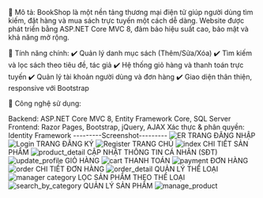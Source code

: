 🔹 Mô tả:
BookShop là một nền tảng thương mại điện tử giúp người dùng tìm kiếm, đặt hàng và mua sách trực tuyến một cách dễ dàng. Website được phát triển bằng ASP.NET Core MVC 8, đảm bảo hiệu suất cao, bảo mật và khả năng mở rộng.

🔹 Tính năng chính:
✔️ Quản lý danh mục sách (Thêm/Sửa/Xóa)
✔️ Tìm kiếm và lọc sách theo tiêu đề, tác giả
✔️ Hệ thống giỏ hàng và thanh toán trực tuyến
✔️ Quản lý tài khoản người dùng và đơn hàng
✔️ Giao diện thân thiện, responsive với Bootstrap

🔹 Công nghệ sử dụng:

Backend: ASP.NET Core MVC 8, Entity Framework Core, SQL Server
Frontend: Razor Pages, Bootstrap, jQuery, AJAX
Xác thực & phân quyền: Identity Framework
---------Screenshot---------
![ER](https://github.com/user-attachments/assets/bf7a1a2a-fd46-4e14-97ec-2c419fced298)
TRANG ĐĂNG NHẬP
![Login](https://github.com/user-attachments/assets/37fbc6aa-4dac-4adb-b678-168bd896bc65)
TRANG ĐĂNG KÝ
![Register](https://github.com/user-attachments/assets/7d60b1d5-70b7-4e36-a8d8-2b0108dfc166)
TRANG CHỦ
![index](https://github.com/user-attachments/assets/cafbf158-1f4f-431f-a9ca-749f3354241b)
CHI TIẾT SẢN PHẨM
![product_detail](https://github.com/user-attachments/assets/347d82b5-b1c3-4dbb-bea8-7d7efe9b67f3)
CẬP NHẬT THÔNG TIN CÁ NHÂN (SĐT)
![update_profile](https://github.com/user-attachments/assets/7a9413f2-1e9d-4335-a255-3ca67868ea5b)
GIỎ HÀNG
![cart](https://github.com/user-attachments/assets/431a300a-3521-4fce-ada6-a849c0db9174)
THANH TOÁN
![payment](https://github.com/user-attachments/assets/66053dab-e876-4642-b11a-d7b292600fe1)
ĐƠN HÀNG
![order](https://github.com/user-attachments/assets/5a53386d-6a94-44d8-bd52-ff5477a6bbc9)
CHI TIẾT ĐƠN HÀNG
![order_detail](https://github.com/user-attachments/assets/b1d7d1fe-a8f9-4fb0-a583-d5c846fb250d)
QUẢN LÝ THỂ LOẠI
![manager category](https://github.com/user-attachments/assets/e3169d4d-de96-493e-bf13-29bdde57d0e3)
LỌC SẢN PHẨM THEO THỂ LOẠI
![search_by_category](https://github.com/user-attachments/assets/c683f72e-a8e1-4b1f-9dfe-cf61e48de8b4)
QUẢN LÝ SẢN PHẨM
![manage_product](https://github.com/user-attachments/assets/2133f67a-9ca4-49dd-9f0b-fe7d3d660d9e)
